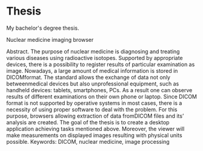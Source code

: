 # Thesis
My bachelor's degree thesis.

Nuclear medicine imaging browser

Abstract. The purpose of nuclear medicine is diagnosing and treating various diseases
using radioactive isotopes. Supported by appropriate devices, there is a possibility to
register results of particular examination as image. Nowadays, a large amount of medical
information is stored in DICOMformat. The standard allows the exchange of data not only
betweenmedical devices but also unprofessional equipment, such as handheld devices:
tablets, smartphones, PCs. As a result one can observe results of different examinations
on their own phone or laptop. Since DICOM format is not supported by operative systems
in most cases, there is a necessity of using proper software to deal with the problem. For
this purpose, browsers allowing extraction of data fromDICOM files and its’ analysis are
created. The goal of the thesis is to create a desktop application achieving tasks mentioned
above. Moreover, the viewer will make measurements on displayed images resulting with
physical units possible.
Keywords: DICOM, nuclear medicine, image processing

